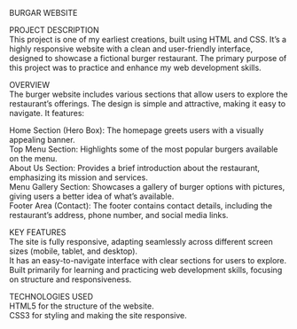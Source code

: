 BURGAR WEBSITE

PROJECT DESCRIPTION    
This project is one of my earliest creations, built using HTML and CSS. It’s a highly responsive website with a clean and user-friendly interface, designed to showcase a fictional burger restaurant. The primary purpose of this project was to practice and enhance my web development skills.

OVERVIEW      
The burger website includes various sections that allow users to explore the restaurant’s offerings. The design is simple and attractive, making it easy to navigate. It features:

Home Section (Hero Box): The homepage greets users with a visually appealing banner.     
Top Menu Section: Highlights some of the most popular burgers available on the menu.       
About Us Section: Provides a brief introduction about the restaurant, emphasizing its mission and services.              
Menu Gallery Section: Showcases a gallery of burger options with pictures, giving users a better idea of what’s available.       
Footer Area (Contact): The footer contains contact details, including the restaurant’s address, phone number, and social media links.

KEY FEATURES   
The site is fully responsive, adapting seamlessly across different screen sizes (mobile, tablet, and desktop).    
It has an easy-to-navigate interface with clear sections for users to explore.      
Built primarily for learning and practicing web development skills, focusing on structure and responsiveness.     

TECHNOLOGIES USED    
HTML5 for the structure of the website.    
CSS3 for styling and making the site responsive.    
